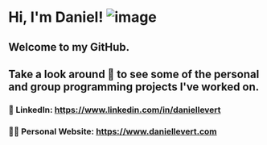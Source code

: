 # Hi, I'm Daniel! ![image](https://user-images.githubusercontent.com/47677702/134978043-6a4efc78-5d17-42ad-8489-e4750b865a7e.png)
## Welcome to my GitHub.
## Take a look around 👀 to see some of the personal and group programming projects I've worked on.
### 🔗 LinkedIn: https://www.linkedin.com/in/daniellevert
### 👨‍💻 Personal Website: https://www.daniellevert.com
